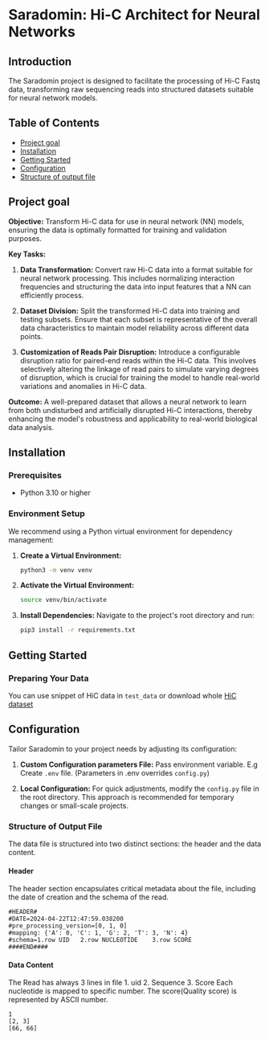 # Saradomin: Hi-C Architect for Neural Networks

## Introduction

The Saradomin project is designed to facilitate the processing of Hi-C Fastq data,
transforming raw sequencing reads into structured datasets suitable for neural network models.

## Table of Contents
- [Project goal](#project-goal)
- [Installation](#installation)
- [Getting Started](#getting-started)
- [Configuration](#configuration)
- [Structure of output file](#structure-of-output-file)

## Project goal

**Objective:** Transform Hi-C data for use in neural network (NN) models, ensuring the data is optimally formatted for training and validation purposes.

**Key Tasks:**

1. **Data Transformation:** Convert raw Hi-C data into a format suitable for neural network processing. This includes normalizing interaction frequencies and structuring the data into input features that a NN can efficiently process.

2. **Dataset Division:** Split the transformed Hi-C data into training and testing subsets. Ensure that each subset is representative of the overall data characteristics to maintain model reliability across different data points.

3. **Customization of Reads Pair Disruption:** Introduce a configurable disruption ratio for paired-end reads within the Hi-C data. This involves selectively altering the linkage of read pairs to simulate varying degrees of disruption, which is crucial for training the model to handle real-world variations and anomalies in Hi-C data.

**Outcome:** A well-prepared dataset that allows a neural network to learn from both undisturbed and artificially disrupted Hi-C interactions, thereby enhancing the model's robustness and applicability to real-world biological data analysis.

## Installation

### Prerequisites
- Python 3.10 or higher

### Environment Setup
We recommend using a Python virtual environment for dependency management:

1. **Create a Virtual Environment:**
   ```bash
   python3 -m venv venv
   ```

2. **Activate the Virtual Environment:**
   ```bash
   source venv/bin/activate
   ```

3. **Install Dependencies:**
   Navigate to the project's root directory and run:
   ```bash
   pip3 install -r requirements.txt
   ```

## Getting Started

### Preparing Your Data
You can use snippet of HiC data in `test_data` or download whole [HiC dataset](https://trace.ncbi.nlm.nih.gov/Traces/?view=study&acc=SRP050102)


## Configuration

Tailor Saradomin to your project needs by adjusting its configuration:

1. **Custom Configuration parameters File:**
   Pass environment variable. E.g Create `.env` file. (Parameters in .env overrides `config.py`)

2. **Local Configuration:**
   For quick adjustments, modify the `config.py` file in the root directory. This approach is recommended for temporary changes or small-scale projects.

### Structure of Output File
The data file is structured into two distinct sections: the header and the data content.

#### Header
The header section encapsulates critical metadata about the file, including the date of creation
and the schema of the read.

```plaintext
#HEADER#
#DATE=2024-04-22T12:47:59.038200
#pre_processing_version=[0, 1, 0]
#mapping: {'A': 0, 'C': 1, 'G': 2, 'T': 3, 'N': 4}
#schema=1.row UID	2.row NUCLEOTIDE	3.row SCORE
####END####
```

#### Data Content
The Read has always 3 lines in file 1. uid 2. Sequence 3. Score
Each nucleotide is mapped to specific number.
The score(Quality score) is represented by ASCII number.


```plaintext
1
[2, 3]
[66, 66]
```
